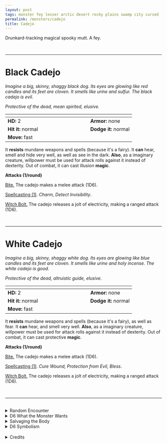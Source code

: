 ```yaml
---
layout: post
tags: monster fey lesser arctic desert rocky plains swamp city cursed  enchanted
permalink: /monsters/cadejo
title: Cadejo
---
```


Drunkard-tracking magical spooky mutt. A fey.

<br>

---

# Black Cadejo

_Imagine a big, skinny, shaggy black dog. Its eyes are glowing like red candles and its feet are cloven. It smells like urine and sulfur. The black cadejo is evil._

_Protective of the dead, mean spirited, elusive._

|  <span style="display: inline-block; width:250px"></span>  |  |
| -------- | --------|
| **HD:** 2 | **Armor:** none |
| **Hit it:** normal    | **Dodge it:** normal  |
| **Move:** fast     |   | 

It **resists** mundane weapons and spells (because it's a fairy).
It **can** hear, smell and hide very well, as well as see in the dark.
**Also**, as a imaginary creature, willpower must be used for attack rolls against it instead of dexterity. 
Out of combat, it can cast illusion **magic**.

**Attacks (1/round)**

<ins>Bite.</ins> The cadejo makes a melee attack (1D6).

<ins>Spellcasting (1)</ins>. *Charm, Detect Invisibility*.

<ins>Witch Bolt.</ins> The cadejo releases a jolt of electricity, making a ranged attack (1D6).

<br>

---

# White Cadejo

_Imagine a big, skinny, shaggy white dog. Its eyes are glowing like blue candles and its feet are cloven. It smells like urine and holy incense. The white cadejo is good._

_Protective of the dead, altruistic guide, elusive._

|  <span style="display: inline-block; width:250px"></span>  |  |
| -------- | --------|
| **HD:** 2 | **Armor:** none |
| **Hit it:** normal    | **Dodge it:** normal  |
| **Move:** fast     |   | 

It **resists** mundane weapons and spells (because it's a fairy), as well as fear.
It **can** hear, and smell very well.
**Also**, as a imaginary creature, willpower must be used for attack rolls against it instead of dexterity.
Out of combat, it can cast protective **magic**.

**Attacks (1/round)**

<ins>Bite.</ins> The cadejo makes a melee attack (1D6).

<ins>Spellcasting (1)</ins>. *Cure Wound, Protection from Evil, Bless*.

<ins>Witch Bolt.</ins> The cadejo releases a jolt of electricity, making a ranged attack (1D6).

<br>

---

<br>

<details markdown="1">
<summary>Random Encounter</summary>

1. **Monster:** 1 cadejo.
1. **Lair:** A dirt den with flowers growing up in it that only blossom at night. There is a 25% chance that 1D4 drunk specters will come visit the cadejo at any night. <br>    &nbsp; OR <br>    **Omen:** Smell of urine and sulfur / Smell of incense and urine.
1. **Spoor:** Trap! A hard to spot natural pit. Drunk people cannot see it.
1. **Tracks:** Pungent urine smell.
1. **Trace:** A wandering drunk who never got lost.
1. **Trace:** A wandering drunk, lost and never to be seen again (except in the spoor).
</details>

<details markdown="1">
<summary>D6 What the Monster Wants</summary>

1. Guide wandering drunks to their death. (black cadejo) / Guide wandering drunks to their home. (white cadejo)
1. Corral 3D20 drunken ghosts to a party.
1. Guide travelers to the closest inn or tavern.
1. Lead people away from a nearby passage to the land of the dead.
1. Guard a path, only drunks may pass.
1. Kill blissfully unaware people / Help aware people.
</details>

<details markdown="1">
<summary>Salvaging the Body</summary>

Cadejo fur is always oily and shaggy, but is rumored to make the wearer appear dead to undead creatures.

By fermenting cadejo fur oil in a vat, a wizard can create a strong alcohol that will inspire them to create a new spell with the word drunk.

<span class="alchemy">**Cadejo Musk.** One dose spread on the neck will make the wearer appear dead to other dead creatures.</span>
</details>

<details markdown="1">
<summary>D6 Symbolism</summary>

In local cultures it is a symbol of ...

1. Partying
1. Bliss
1. Alcohol
1. Afterlife
1. Getting lost
1. Sacred
</details>

<br>

<details markdown="1">
<summary>Credits</summary>
In Central American folklore, the cadejo is a goat-dog that protects or kills travelers, specifically drunkards. There's a good, white-furred one, and an evil black-furred one. [Richard J. Leblanc Jr](http://savevsdragon.blogspot.com/)'s adaptation in the [Creature Compendium](https://www.drivethrurpg.com/product/147588/CC1-Creature-Compendium) gives it weapon immunities and magical powers. What I did was give them standard fairy resistances and a magical attack instead of the spell lightning bolt.
</details>
